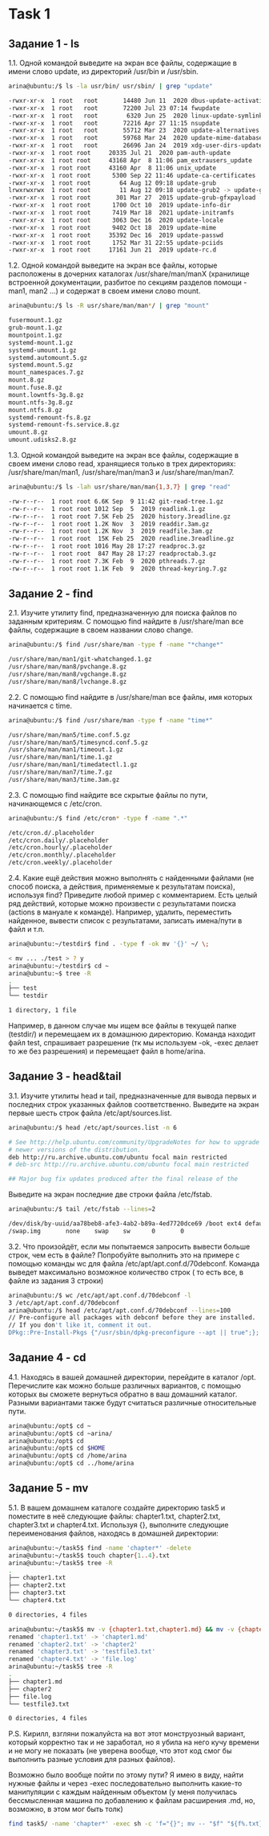 # Task 1
## Задание 1 - ls
1.1. Одной командой выведите на экран все файлы, содержащие в имени слово update, из директорий /usr/bin и /usr/sbin.
```bash
arina@ubuntu:/$ ls -la usr/bin/ usr/sbin/ | grep "update"

-rwxr-xr-x  1 root   root       14480 Jun 11  2020 dbus-update-activation-environment
-rwxr-xr-x  1 root   root       72200 Jul 23 07:14 fwupdate
-rwxr-xr-x  1 root   root        6320 Jun 25  2020 linux-update-symlinks
-rwxr-xr-x  1 root   root       72216 Apr 27 11:15 nsupdate
-rwxr-xr-x  1 root   root       55712 Mar 23  2020 update-alternatives
-rwxr-xr-x  1 root   root       59768 Mar 24  2020 update-mime-database
-rwxr-xr-x  1 root   root       26696 Jan 24  2019 xdg-user-dirs-update
-rwxr-xr-x  1 root root     20335 Jul 21  2020 pam-auth-update
-rwxr-xr-x  1 root root     43168 Apr  8 11:06 pam_extrausers_update
-rwxr-xr-x  1 root root     43160 Apr  8 11:06 unix_update
-rwxr-xr-x  1 root root      5300 Sep 22 11:46 update-ca-certificates
-rwxr-xr-x  1 root root        64 Aug 12 09:18 update-grub
lrwxrwxrwx  1 root root        11 Aug 12 09:18 update-grub2 -> update-grub
-rwxr-xr-x  1 root root       301 Mar 27  2015 update-grub-gfxpayload
-rwxr-xr-x  1 root root      1700 Oct 10  2019 update-info-dir
-rwxr-xr-x  1 root root      7419 Mar 18  2021 update-initramfs
-rwxr-xr-x  1 root root      3063 Dec 16  2020 update-locale
-rwxr-xr-x  1 root root      9402 Oct 18  2019 update-mime
-rwxr-xr-x  1 root root     35392 Dec 16  2019 update-passwd
-rwxr-xr-x  1 root root      1752 Mar 31 22:55 update-pciids
-rwxr-xr-x  1 root root     17161 Jun 21  2019 update-rc.d
```
1.2. Одной командой выведите на экран все файлы, которые расположены в дочерних каталогах /usr/share/man/manX (хранилище встроенной документации, разбитое по секциям разделов помощи - man1, man2 ...) и содержат в своем имени слово mount.
```bash
arina@ubuntu:/$ ls -R usr/share/man/man*/ | grep "mount"

fusermount.1.gz
grub-mount.1.gz
mountpoint.1.gz
systemd-mount.1.gz
systemd-umount.1.gz
systemd.automount.5.gz
systemd.mount.5.gz
mount_namespaces.7.gz
mount.8.gz
mount.fuse.8.gz
mount.lowntfs-3g.8.gz
mount.ntfs-3g.8.gz
mount.ntfs.8.gz
systemd-remount-fs.8.gz
systemd-remount-fs.service.8.gz
umount.8.gz
umount.udisks2.8.gz
```
1.3. Одной командой выведите на экран все файлы, содержащие в своем имени слово read, хранящиеся только в трех директориях: /usr/share/man/man1, /usr/share/man/man3 и /usr/share/man/man7.
```bash
arina@ubuntu:/$ ls -lah usr/share/man/man{1,3,7} | grep "read"

-rw-r--r--  1 root root 6.6K Sep  9 11:42 git-read-tree.1.gz
-rw-r--r--  1 root root 1012 Sep  5  2019 readlink.1.gz
-rw-r--r--  1 root root 7.5K Feb 25  2020 history.3readline.gz
-rw-r--r--  1 root root 1.2K Nov  3  2019 readdir.3am.gz
-rw-r--r--  1 root root 1.2K Nov  3  2019 readfile.3am.gz
-rw-r--r--  1 root root  15K Feb 25  2020 readline.3readline.gz
-rw-r--r--  1 root root 1016 May 28 17:27 readproc.3.gz
-rw-r--r--  1 root root  847 May 28 17:27 readproctab.3.gz
-rw-r--r--  1 root root 7.3K Feb  9  2020 pthreads.7.gz
-rw-r--r--  1 root root 1.1K Feb  9  2020 thread-keyring.7.gz
```
## Задание 2 - find
2.1. Изучите утилиту find, предназначенную для поиска файлов по заданным критериям. С помощью find найдите в /usr/share/man все файлы, содержащие в своем названии слово change.
```bash
arina@ubuntu:/$ find /usr/share/man -type f -name "*change*"

/usr/share/man/man1/git-whatchanged.1.gz
/usr/share/man/man8/pvchange.8.gz
/usr/share/man/man8/vgchange.8.gz
/usr/share/man/man8/lvchange.8.gz
```
 
2.2. С помощью find найдите в /usr/share/man все файлы, имя которых начинается с time.
```bash
arina@ubuntu:/$ find /usr/share/man -type f -name "time*"

/usr/share/man/man5/time.conf.5.gz
/usr/share/man/man5/timesyncd.conf.5.gz
/usr/share/man/man1/timeout.1.gz
/usr/share/man/man1/time.1.gz
/usr/share/man/man1/timedatectl.1.gz
/usr/share/man/man7/time.7.gz
/usr/share/man/man3/time.3am.gz
```
2.3. С помощью find найдите все скрытые файлы по пути, начинающемся с /etc/cron.
```bash
arina@ubuntu:/$ find /etc/cron* -type f -name ".*"

/etc/cron.d/.placeholder
/etc/cron.daily/.placeholder
/etc/cron.hourly/.placeholder
/etc/cron.monthly/.placeholder
/etc/cron.weekly/.placeholder
```
2.4. Какие ещё действия можно выполнять с найденными файлами (не способ поиска, а действия, применяемые к результатам поиска), используя find? Приведите любой пример с комментарием.
Есть целый ряд действий, которые можно произвести с результатами поиска (actions в мануале к команде). Например, удалить, переместить найденное, вывести список с результатами, записать имена/пути в файл и т.п.
```bash
arina@ubuntu:~/testdir$ find . -type f -ok mv '{}' ~/ \;

< mv ... ./test > ? y
arina@ubuntu:~/testdir$ cd ~
arina@ubuntu:~$ tree -R
.
├── test
└── testdir

1 directory, 1 file
```
Например, в данном случае мы ищем все файлы в текущей папке (testdir/) и перемещаем их в домашнюю директорию. Команда находит файл test, спрашивает разрешение (тк мы используем -ok, -exec делает то же без разрешения) и перемещает файл в home/arina.
 
## Задание 3 - head&tail
3.1. Изучите утилиты head и tail, предназначенные для вывода первых и последних строк указанных файлов соответственно. Выведите на экран первые шесть строк файла /etc/apt/sources.list. 
```bash
arina@ubuntu:/$ head /etc/apt/sources.list -n 6

# See http://help.ubuntu.com/community/UpgradeNotes for how to upgrade to
# newer versions of the distribution.
deb http://ru.archive.ubuntu.com/ubuntu focal main restricted
# deb-src http://ru.archive.ubuntu.com/ubuntu focal main restricted

## Major bug fix updates produced after the final release of the
```
Выведите на экран последние две строки файла /etc/fstab.
```bash
arina@ubuntu:/$ tail /etc/fstab --lines=2

/dev/disk/by-uuid/aa78beb8-afe3-4ab2-b89a-4ed7720dce69 /boot ext4 defaults 0 1
/swap.img       none    swap    sw      0       0
```
3.2. Что произойдёт, если мы попытаемся запросить вывести больше строк, чем есть в файле? Попробуйте выполнить это на примере с помощью команды wc для файла /etc/apt/apt.conf.d/70debconf.
Команда выведет максимально возможное количество строк ( то есть все, в файле из задания 3 строки)
```bash
arina@ubuntu:/$ wc /etc/apt/apt.conf.d/70debconf -l
3 /etc/apt/apt.conf.d/70debconf
arina@ubuntu:/$ head /etc/apt/apt.conf.d/70debconf --lines=100
// Pre-configure all packages with debconf before they are installed.
// If you don't like it, comment it out.
DPkg::Pre-Install-Pkgs {"/usr/sbin/dpkg-preconfigure --apt || true";};
```
## Задание 4 - cd
4.1. Находясь в вашей домашней директории, перейдите в каталог /opt. Перечислите как можно больше различных вариантов, с помощью которых вы сможете вернуться обратно в ваш домашний каталог. Разными вариантами также будут считаться различные относительные пути.
```bash
arina@ubuntu:/opt$ cd ~
arina@ubuntu:/opt$ cd ~arina/
arina@ubuntu:/opt$ cd
arina@ubuntu:/opt$ cd $HOME
arina@ubuntu:/opt$ cd /home/arina
arina@ubuntu:/opt$ cd ../home/arina
```
## Задание 5 - mv
5.1. В вашем домашнем каталоге создайте директорию task5 и поместите в неё следующие файлы: chapter1.txt, chapter2.txt, chapter3.txt и chapter4.txt. Используя {}, выполните следующие переименования файлов, находясь в домашней директории:
```bash
arina@ubuntu:~/task5$ find -name 'chapter*' -delete
arina@ubuntu:~/task5$ touch chapter{1..4}.txt
arina@ubuntu:~/task5$ tree -R
.
├── chapter1.txt
├── chapter2.txt
├── chapter3.txt
└── chapter4.txt

0 directories, 4 files

arina@ubuntu:~/task5$ mv -v {chapter1.txt,chapter1.md} && mv -v {chapter2.txt,chapter2} && mv -v {chapter3.txt,testfile3.txt} && mv -v {chapter4.txt,file.log}
renamed 'chapter1.txt' -> 'chapter1.md'
renamed 'chapter2.txt' -> 'chapter2'
renamed 'chapter3.txt' -> 'testfile3.txt'
renamed 'chapter4.txt' -> 'file.log'
arina@ubuntu:~/task5$ tree -R
.
├── chapter1.md
├── chapter2
├── file.log
└── testfile3.txt

0 directories, 4 files
```

P.S. Кирилл, взгляни пожалуйста на вот этот монструозный вариант, который корректно так и не заработал, но я убила на него кучу времени и не могу не показать (не уверена вообще, что этот код смог бы выполнить разные условия для разных файлов). 

Возможно было вообще пойти по этому пути? Я имею в виду, найти нужные файлы и через -exec последовательно выполнить какие-то манипуляции с каждым найденным объектом (у меня получилась бессмысленная машина по добавлению к файлам расширения .md, но, возможно, в этом мог быть толк)
```bash 
find task5/ -name 'chapter*' -exec sh -c 'f="{}"; mv -- "$f" "${f%.txt}.md"' \;